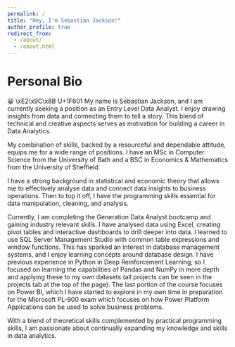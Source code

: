```yaml
---
permalink: /
title: "Hey, I'm Sebastian Jackson!"
author_profile: true
redirect_from: 
  - /about/
  - /about.html
---
```


# Personal Bio

&#x1F600;
\xE2\x9C\x8B 
U+1F601
 My name is Sebastian Jackson, and I am currently seeking a position as an Entry Level Data Analyst. I enjoy drawing insights from data and connecting them to tell a story. This blend of technical and creative aspects serves as motivation for building a career in Data Analytics.

My combination of skills, backed by a resourceful and dependable attitude, equips me for a wide range of positions. I have an MSc in Computer Science from the University of Bath and a BSC in Economics & Mathematics from the University of Sheffield.

I have a strong background in statistical and economic theory that allows me to effectively analyse data and connect data insights to business operations. Then to top it off, I have the programming skills essential for data manipulation, cleaning, and analysis.

Currently, I am completing the Generation Data Analyst bootcamp and gaining industry relevant skills. I have analysed data using Excel, creating pivot tables and interactive dashboards to drill deeper into data. I learned to use SQL Server Management Studio with common table expressions and window functions. This has sparked an interest in database management systems, and I enjoy learning concepts around database design. I have previous experience in Python in Deep Reinforcement Learning, so I focused on learning the capabilities of Pandas and NumPy in more depth and applying these to my own datasets (all projects can be seen in the projects tab at the top of the page). The last portion of the course focuses on Power BI, which I have started to explore in my own time in preparation for the Microsoft PL-900 exam which focuses on how Power Platform Applications can be used to solve business problems.

With a blend of theoretical skills complemented by practical programming skills, I am passionate about continually expanding my knowledge and skills in data analytics. 
